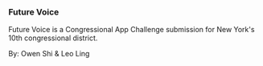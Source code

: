 ### Future Voice

Future Voice is a Congressional App Challenge submission for New York's 10th congressional district.

By: Owen Shi & Leo Ling
